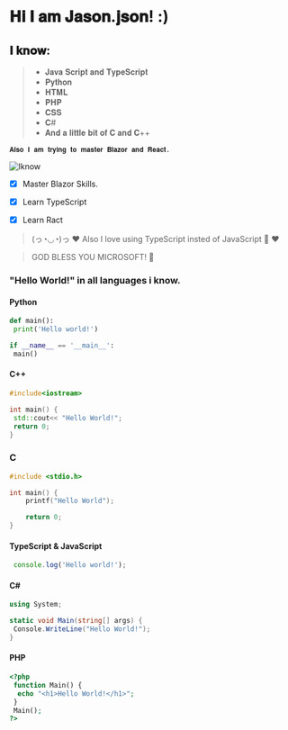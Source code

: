 # 𝐇𝐢 𝐈 𝐚𝐦 𝐉𝐚𝐬𝐨𝐧.𝐣𝐬𝐨𝐧! :)

## 𝐈 𝐤𝐧𝐨𝐰:
 > - 𝐉𝐚𝐯𝐚 𝐒𝐜𝐫𝐢𝐩𝐭 𝐚𝐧𝐝 𝐓𝐲𝐩𝐞𝐒𝐜𝐫𝐢𝐩𝐭
 > - 𝐏𝐲𝐭𝐡𝐨𝐧
 > - 𝐇𝐓𝐌𝐋 
 > - 𝐏𝐇𝐏
 > - 𝐂𝐒𝐒 
 > - 𝐂#
 > - 𝐀𝐧𝐝 𝐚 𝐥𝐢𝐭𝐭𝐥𝐞 𝐛𝐢𝐭 𝐨𝐟 𝐂 𝐚𝐧𝐝 𝐂++

`𝐀𝐥𝐬𝐨 𝐈 𝐚𝐦 𝐭𝐫𝐲𝐢𝐧𝐠 𝐭𝐨 𝐦𝐚𝐬𝐭𝐞𝐫 𝐁𝐥𝐚𝐳𝐨𝐫 𝐚𝐧𝐝 𝐑𝐞𝐚𝐜𝐭.`

![Iknow](https://github.com/Just-a-Jason/jsonTest/assets/88512392/6f9bd525-0e00-4c3c-bccc-09e564309cfd)

- [x] Master Blazor Skills.
- [x] Learn TypeScript
- [x] Learn Ract


> (っ◔◡◔)っ ♥ Also I love using TypeScript insted of JavaScript 💞 ♥ 

> GOD BLESS YOU MICROSOFT! 🤗

### "Hello World!" in all languages i know.

#### Python
```python
def main():
 print('Hello world!')

if __name__ == '__main__':
 main()
```

#### C++
```cpp
#include<iostream>

int main() {
 std::cout<< "Hello World!";
 return 0;
}
```
### C
```c
#include <stdio.h>

int main() {
    printf("Hello World");

    return 0;
}

```

#### TypeScript & JavaScript
```javascript
 console.log('Hello world!');
```

#### C#
```cs
using System;

static void Main(string[] args) {
 Console.WriteLine("Hello World!");
}
```

#### PHP
```php
<?php
 function Main() {
  echo "<h1>Hello World!</h1>";
 }
 Main();
?>
```


